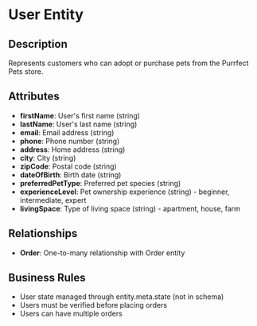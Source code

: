 # User Entity

## Description
Represents customers who can adopt or purchase pets from the Purrfect Pets store.

## Attributes
- **firstName**: User's first name (string)
- **lastName**: User's last name (string)
- **email**: Email address (string)
- **phone**: Phone number (string)
- **address**: Home address (string)
- **city**: City (string)
- **zipCode**: Postal code (string)
- **dateOfBirth**: Birth date (string)
- **preferredPetType**: Preferred pet species (string)
- **experienceLevel**: Pet ownership experience (string) - beginner, intermediate, expert
- **livingSpace**: Type of living space (string) - apartment, house, farm

## Relationships
- **Order**: One-to-many relationship with Order entity

## Business Rules
- User state managed through entity.meta.state (not in schema)
- Users must be verified before placing orders
- Users can have multiple orders
